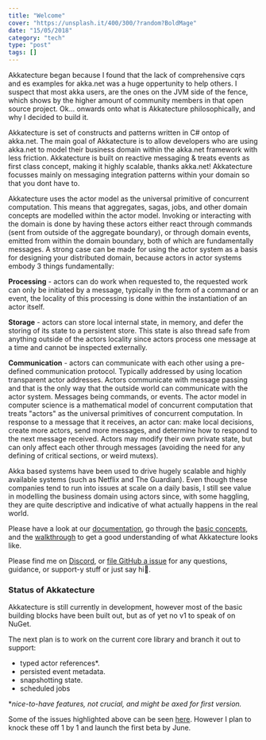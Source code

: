 ```yaml
---
title: "Welcome"
cover: "https://unsplash.it/400/300/?random?BoldMage"
date: "15/05/2018"
category: "tech"
type: "post"
tags: []    
---
```


Akkatecture began because I found that the lack of comprehensive cqrs and es examples for akka.net was a huge oppertunity to help others. I suspect that most akka users, are the ones on the JVM side of the fence, which shows by the higher amount of community members in that open source project. Ok... onwards onto what is Akkatecture philosophically, and why I decided to build it.

Akkatecture is set of constructs and patterns written in C# ontop of akka.net. The main goal of Akkatecture is to allow developers who are using akka.net to model their business domain within the akka.net framework with less friction. Akkatecture is built on reactive messaging & treats events as first class concept, making it highly scalable, thanks akka.net! Akkatecture focusses mainly on messaging integration patterns within your domain so that you dont have to.

Akkatecture uses the actor model as the universal primitive of concurrent computation. This means that aggregates, sagas, jobs, and other domain concepts are modelled within the actor model. Invoking or interacting with the domain is done by having these actors either react through commands (sent from outside of the aggregate boundary), or through domain events, emitted from within the domain boundary, both of which are fundamentally messages. A strong case can be made for using the actor system as a basis for designing your distributed domain, because actors in actor systems embody 3 things fundamentally:

**Processing** - actors can do work when requested to, the requested work can only be initiated by a message, typically in the form of a command or an event, the locality of this processing is done within the instantiation of an actor itself.

**Storage** - actors can store local internal state, in memory, and defer the storing of its state to a persistent store. This state is also thread safe from anything outside of the actors locality since actors process one message at a time and cannot be inspected externally.

**Communication** - actors can communicate with each other using a pre-defined communication protocol. Typically addressed by using location transparent actor addresses. Actors communicate with message passing and that is the only way that the outside world can communicate with the actor system. Messages being commands, or events.
The actor model in computer science is a mathematical model of concurrent computation that treats "actors" as the universal primitives of concurrent computation. In response to a message that it receives, an actor can: make local decisions, create more actors, send more messages, and determine how to respond to the next message received. Actors may modify their own private state, but can only affect each other through messages (avoiding the need for any defining of critical sections, or weird mutexs).

Akka based systems have been used to drive hugely scalable and highly available systems (such as Netflix and The Guardian). Even though these companies tend to run into issues at scale on a daily basis, I still see value in modelling the business domain using actors since, with some haggling, they are quite descriptive and indicative of what actually happens in the real world.

Please have a look at our [documentation](/docs/getting-started), go through the [basic concepts](/docs/primitives), and the [walkthrough](/docs/walkthrough-introduction) to get a good understanding of what Akkatecture looks like.

Please find me on [Discord](/community), or [file GitHub a issue](https://github.com/Lutando/Akkatecture/issues) for any questions, guidance, or support-y stuff or just say hi👋.

### Status of Akkatecture
Akkatecture is still currently in development, however most of the basic building blocks have been built out, but as of yet no v1 to speak of on NuGet.

The next plan is to work on the current core library and branch it out to support:

* typed actor references*.
* persisted event metadata.
* snapshotting state.
* scheduled jobs

**nice-to-have features, not crucial, and might be axed for first version.*

Some of the issues highlighted above can be seen [here](https://github.com/Lutando/Akkatecture/issues). However I plan to knock these off 1 by 1 and launch the first beta by June.